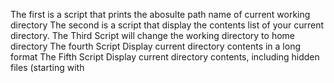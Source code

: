 The first is a script that prints the abosulte path name of current working directory 
The second is a script that display the contents list of your current directory.
The Third Script will change the working directory to home directory
The fourth Script Display current directory contents in a long format
The Fifth Script Display current directory contents, including hidden files (starting with 
